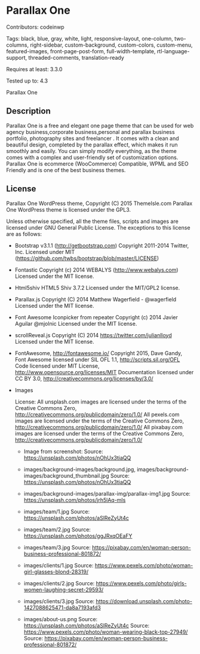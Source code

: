 # Parallax One

Contributors:           codeinwp

Tags:				black, blue, gray, white, light, responsive-layout, one-column, two-columns, right-sidebar, custom-background, custom-colors, custom-menu, featured-images, front-page-post-form, full-width-template, rtl-language-support, threaded-comments, translation-ready

Requires at least:	3.3.0

Tested up to:		4.3

Parallax One

## Description

Parallax One is a free and elegant one page theme that can be used for web agency business,corporate business,personal and parallax business portfolio, photography sites and freelancer . It comes with a clean and beautiful design, completed by the parallax effect, which makes it run smoothly and easily. You can simply modify everything, as the theme comes with a complex and user-friendly set of customization options. Parallax One is ecommerce (WooCommerce) Compatible, WPML and SEO Friendly and is one of the best business themes.

## License #

Parallax One WordPress theme, Copyright (C) 2015 ThemeIsle.com
Parallax One WordPress theme is licensed under the GPL3.

Unless otherwise specified, all the theme files, scripts and images are licensed under GNU General Public License.
The exceptions to this license are as follows:

* Bootstrap v3.1.1 (http://getbootstrap.com)
    Copyright 2011-2014 Twitter, Inc.
    Licensed under MIT (https://github.com/twbs/bootstrap/blob/master/LICENSE)

* Fontastic
    Copyright (c) 2014 WEBALYS (http://www.webalys.com)
    Licensed under the MIT license.

* Html5shiv
	HTML5 Shiv 3.7.2
	Licensed under the MIT/GPL2 license.
	
* Parallax.js
 	Copyright (C) 2014 Matthew Wagerfield - @wagerfield
    Licensed under the MIT license.
	
* Font Awesome Iconpicker from repeater
    Copyright (c) 2014 Javier Aguilar @mjolnic
    Licensed under the MIT license.
    
* scrollReveal.js
     Copyright (C) 2014  https://twitter.com/julianlloyd
     Licensed under the MIT license.

* FontAwesome, http://fontawesome.io/
    Copyright 2015, Dave Gandy,
    Font Awesome licensed under SIL OFL 1.1, http://scripts.sil.org/OFL
    Code licensed under MIT License, http://www.opensource.org/licenses/MIT
    Documentation licensed under CC BY 3.0, http://creativecommons.org/licenses/by/3.0/

* Images	 
	 
	License:
	    All unsplash.com images are licensed under the terms of the Creative Commons Zero, http://creativecommons.org/publicdomain/zero/1.0/
	    All pexels.com images are licensed under the terms of the Creative Commons Zero, http://creativecommons.org/publicdomain/zero/1.0/
        All pixabay.com images are licensed under the terms of the Creative Commons Zero, http://creativecommons.org/publicdomain/zero/1.0/

    * Image from screenshot:
            Source: https://unsplash.com/photos/nOhUx3tiaQQ

	* images/background-images/background.jpg, images/background-images/background_thumbnail.jpg
			Source: https://unsplash.com/photos/nOhUx3tiaQQ
	* images/background-images/parallax-img/parallax-img1.jpg
			Source: https://unsplash.com/photos/jrh5lAq-mIs
	* images/team/1.jpg
			Source: https://unsplash.com/photos/aSlReZyUt4c
	* images/team/2.jpg
			Source: https://unsplash.com/photos/ggJRxqOEaFY
	* images/team/3.jpg
			Source: https://pixabay.com/en/woman-person-business-professional-801872/
	* images/clients/1.jpg
			Source: https://www.pexels.com/photo/woman-girl-glasses-blond-28319/
	* images/clients/2.jpg
			Source: https://www.pexels.com/photo/girls-women-laughing-secret-29593/
	* images/clients/3.jpg
			Source: https://download.unsplash.com/photo-1427088625471-da8a7193afd3
	* images/about-us.png
			Source: https://unsplash.com/photos/aSlReZyUt4c
			Source: https://www.pexels.com/photo/woman-wearing-black-top-27949/
			Source: https://pixabay.com/en/woman-person-business-professional-801872/
